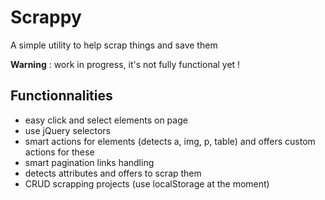 Scrappy
=======

A simple utility to help scrap things and save them


**Warning** : work in progress, it's not fully functional yet !

## Functionnalities

- easy click and select elements on page
- use jQuery selectors
- smart actions for elements (detects a, img, p, table) and offers custom actions for these
- smart pagination links handling
- detects attributes and offers to scrap them
- CRUD scrapping projects (use localStorage at the moment)




